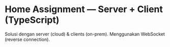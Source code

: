# Home Assignment — Server + Client (TypeScript)

Solusi dengan server (cloud) & clients (on-prem). Menggunakan WebSocket (reverse connection).
